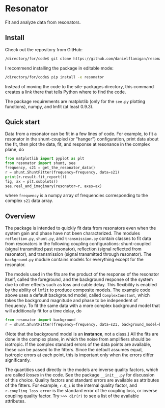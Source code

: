 # Resonator
Fit and analyze data from resonators.

## Install
Check out the repository from GitHub:
```bash
/directory/for/code$ git clone https://github.com/danielflanigan/resonator.git
```
I recommend installing the package in editable mode:
```bash
/directory/for/code$ pip install -e resonator
```
Instead of moving the code to the site-packages directory, this command creates a link there that tells Python where to find the code.

The package requirements are matplotlib (only for the `see.py` plotting functions), numpy, and lmfit (at least 0.9.3).

## Quick start
Data from a resonator can be fit in a few lines of code. For example, to fit a resonator in the shunt-coupled (or "hanger") configuration, print data about the fit, then plot the data, fit, and response at resonance in the complex plane, do
```python
from matplotlib import pyplot as plt
from resonator import shunt, see
frequency, s21 = get_the_resonator_data()
r = shunt.ShuntFitter(frequency=frequency, data=s21)
print(r.result.fit_report())
fig, ax = plt.subplots()
see.real_and_imaginary(resonator=r, axes=ax)
``` 
where `frequency` is a numpy array of frequencies corresponding to the complex `s21` data array.

## Overview
The package is intended to quickly fit data from resonators even when the system gain and phase have not been characterized. The modules `reflection.py`, `shunt.py`, and `transmission.py` contain classes to fit data from resonators in the following coupling configurations: shunt-coupled (signal transmitted past resonator), reflection (signal reflected from resonator), and transmission (signal transmitted through resonator). The `background.py` module contains models for everything except for the resonator.

The models used in the fits are the product of the response of the resonator itself, called the foreground, and the background response of the system due to other effects such as loss and cable delay. This flexibility is enabled by the ability of `lmfit` to produce composite models. The example code above uses a default background model, called `ComplexConstant`, which takes the background magnitude and phase to be independent of frequency. To fit the same data with a more complex background model that will additionally fit for a time delay, do
```python
from resonator import background
r = shunt.ShuntFitter(frequency=frequency, data=s21, background_model=background.ConstantGainConstantDelay())
```
(Note that the background model is an **instance**, not a class.) All the fits are done in the complex plane, in which the noise from amplifiers should be isotropic. If the complex standard errors of the data points are available, these can be passed to the fitters. Since the default assumes equal, isotropic errors at each point, this is important only when the errors differ significantly.  

The quantities used directly in the models are inverse quality factors, which are called *losses* in the code. See the package `__init__.py` for discussion of this choice. Quality factors and standard errors are available as attributes of the fitters. For example, `r.Q_i` is the internal quality factor, and `r.coupling_loss_error` is the standard error of the coupling loss, or inverse coupling quality factor. Try `>>> dir(r)` to see a list of the available attributes.
